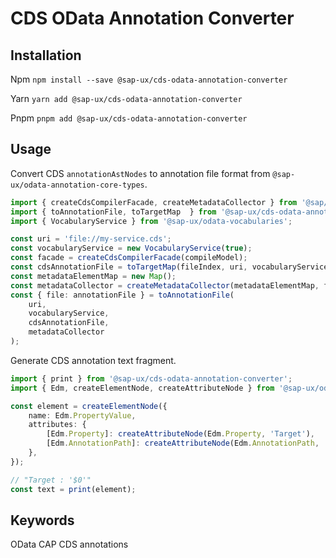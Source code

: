 # CDS OData Annotation Converter

## Installation
Npm
`npm install --save @sap-ux/cds-odata-annotation-converter`

Yarn
`yarn add @sap-ux/cds-odata-annotation-converter`

Pnpm
`pnpm add @sap-ux/cds-odata-annotation-converter`

## Usage

Convert CDS `annotationAstNodes` to annotation file format from `@sap-ux/odata-annotation-core-types`.

```Typescript
import { createCdsCompilerFacade, createMetadataCollector } from '@sap/ux-cds-compiler-facade';
import { toAnnotationFile, toTargetMap  } from '@sap-ux/cds-odata-annotation-converter';
import { VocabularyService } from '@sap-ux/odata-vocabularies';

const uri = 'file://my-service.cds';
const vocabularyService = new VocabularyService(true);
const facade = createCdsCompilerFacade(compileModel);
const cdsAnnotationFile = toTargetMap(fileIndex, uri, vocabularyService, facade);
const metadataElementMap = new Map();
const metadataCollector = createMetadataCollector(metadataElementMap, facade);
const { file: annotationFile } = toAnnotationFile(
    uri,
    vocabularyService,
    cdsAnnotationFile,
    metadataCollector
);
```

Generate CDS annotation text fragment. 

```Typescript
import { print } from '@sap-ux/cds-odata-annotation-converter';
import { Edm, createElementNode, createAttributeNode } from '@sap-ux/odata-annotation-core-types';

const element = createElementNode({
    name: Edm.PropertyValue,
    attributes: {
        [Edm.Property]: createAttributeNode(Edm.Property, 'Target'),
        [Edm.AnnotationPath]: createAttributeNode(Edm.AnnotationPath, '$0')
    },
});

// "Target : '$0'"
const text = print(element);
```

## Keywords
OData CAP CDS annotations
